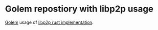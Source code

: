 # Golem repostiory with libp2p usage

[Golem](https://github.com/golemfactory/golem/) usage of [libp2p rust implementation](https://github.com/libp2p/rust-libp2p). 
